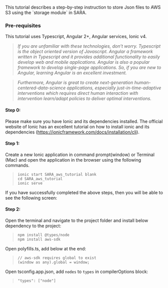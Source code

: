 <p>This tutorial describes a step-by-step instruction to store Json files to AWS S3 using the `storage
module` in SARA.</p>


### Pre-requisites
This tutorial uses Typescript, Angular 2+, Angular services, Ionic v4.

> <em> If you are unfamiliar with these technologies, don’t worry. Typescript is the object oriented version of
Javascript. Angular a framework written in Typescript and it provides additional
functionality to easily develop web and mobile applications. Angular is also a
popular framework to develop single-page applications.
So, if you are new to Angular, learning Angular is an excellent investment. 

> Furthermore, Angular is
great to create next-generation human-centered-data-science applications, especially
just-in-time-adaptive interventions which requires direct human interaction with
intervention learn/adapt policies to deliver optimal interventions.</em>


#### Step 0:
Please make sure you have Ionic and its dependencies installed. The official website 
of Ionic has an excellent tutorial on how to install ionic and its dependencies 
(https://ionicframework.com/docs/installation/cli). 

#### Step 1:
Create a new Ionic application in command prompt(window) or Terminal (Mac) and open 
the application in the browser using the following commands.

>`ionic start SARA_aws_tutorial blank`<br>
`cd SARA_aws_tutorial`<br>
`ionic serve`<br>

If you have successfully completed the above steps, then you will be able to see the following screen:



#### Step 2:
Open the terminal and navigate to the project folder and install below dependency to the project:
> `npm install @types/node`<br>
> `npm install aws-sdk`

Open polyfills.ts, add below at the end:
> `// aws-sdk requires global to exist`<br>
> `(window as any).global = window;`

Open tsconfig.app.json, add `nodes` to `types` in compilerOptions block:
> `"types": ["node"]`



